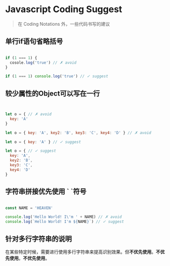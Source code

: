 # Javascript Coding Suggest

> 在 Coding Notations 外，一些代码书写的建议

## **单行if语句省略括号**

``` js

if (1 === 1) {
  cosole.log('true') // ✗ avoid
}

if (1 === 1) console.log('true') // ✓ suggest

```

## **较少属性的Object可以写在一行**

``` js


let o = { // ✗ avoid
  key: 'A'
}

let o = { key: 'A', key2: 'B', key3: 'C', key4: 'D' } // ✗ avoid

let o = { key: 'A' } // ✓ suggest

let o = { // ✓ suggest
  key: 'A',
  key2: 'B',
  key3: 'C',
  key4: 'D'
}

```

## **字符串拼接优先使用 \` \`符号**

``` js

const NAME = 'HEAVEN'

console.log('Hello World! I\'m ' + NAME) // ✗ avoid
console.log(`Hello World! I'm ${NAME}`) // ✓ suggest
```

## **针对多行字符串的说明**

在某些特定时候，需要进行使用多行字符串来提高识别效果。但**不优先使用**。**不优先使用**。**不优先使用**。